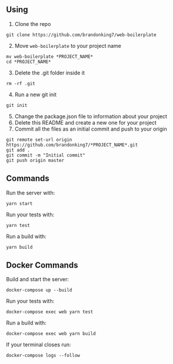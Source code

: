 ## Using
1. Clone the repo
```
git clone https://github.com/brandonking7/web-boilerplate
```
2. Move `web-boilerplate` to your project name
```
mv web-boilerplate *PROJECT_NAME*
cd *PROJECT_NAME*
```
3. Delete the .git folder inside it
```
rm -rf .git
```
4. Run a new git init
```
git init
```
5. Change the package.json file to information about your project
6. Delete this README and create a new one for your project
7. Commit all the files as an initial commit and push to your origin
```
git remote set-url origin https://github.com/brandonking7/*PROJECT_NAME*.git
git add .
git commit -m "Initial commit"
git push origin master
```

## Commands

Run the server with:
```
yarn start
```

Run your tests with:
```
yarn test
```

Run a build with:
```
yarn build
```

## Docker Commands

Build and start the server:
```
docker-compose up --build
```

Run your tests with:
```
docker-compose exec web yarn test
```

Run a build with:
```
docker-compose exec web yarn build
```

If your terminal closes run:
```
docker-compose logs --follow
```
